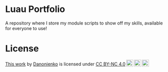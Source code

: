 # Luau Portfolio
A repository where I store my module scripts to show off my skills, available for everyone to use!

# License
<p xmlns:cc="http://creativecommons.org/ns#" ><a rel="cc:attributionURL" href="https://github.com/Danonienko/Portfolio">This work</a> by <a rel="cc:attributionURL dct:creator" property="cc:attributionName" href="https://github.com/Danonienko">Danonienko</a> is licensed under <a href="https://creativecommons.org/licenses/by-nc/4.0/?ref=chooser-v1" target="_blank" rel="license noopener noreferrer" style="display:inline-block;">CC BY-NC 4.0<img style="height:22px!important;margin-left:3px;vertical-align:text-bottom;" src="https://mirrors.creativecommons.org/presskit/icons/cc.svg?ref=chooser-v1" alt=""><img style="height:22px!important;margin-left:3px;vertical-align:text-bottom;" src="https://mirrors.creativecommons.org/presskit/icons/by.svg?ref=chooser-v1" alt=""><img style="height:22px!important;margin-left:3px;vertical-align:text-bottom;" src="https://mirrors.creativecommons.org/presskit/icons/nc.svg?ref=chooser-v1" alt=""></a></p>

